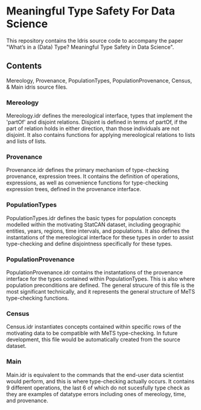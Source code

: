 # Meaningful Type Safety For Data Science
This repository contains the Idris source code to accompany the paper "What’s in a (Data) Type? Meaningful Type Safety in Data Science".

## Contents

Mereology, Provenance, PopulationTypes, PopulationProvenance, Census, & Main idris source files.

### Mereology
Mereology.idr defines the mereological interface, types that implement the 'partOf' and disjoint relations. Disjoint is defined in terms of partOf, if the part of relation holds in either direction, than those individuals are not disjoint. It also contains functions for applying mereological relations to lists and lists of lists.

### Provenance
Provenance.idr defines the primary mechanism of type-checking provenance, expression trees. It contains the definition of operations, expressions, as well as convenience functions for type-checking expression trees, defined in the provenance interface. 

### PopulationTypes
PopulationTypes.idr defines the basic types for population concepts modelled within the motivating StatCAN dataset, including geographic entities, years, regions, time intervals, and populations. It also defines the instantations of the mereological interface for these types in order to assist type-checking and define disjointness specifically for these types.

### PopulationProvenance
PopulationProvenance.idr contains the instantations of the provenance interface for the types contained within PopulationTypes. This is also where population preconditions are defined. The general strucure of this file is the most significant technically, and it represents the general structure of MeTS type-checking functions.

### Census
Census.idr instantiates concepts contained within specific rows of the motivating data to be compatible with MeTS type-checking. In future development, this file would be automatically created from the source dataset.

### Main
Main.idr is equivalent to the commands that the end-user data scientist would perform, and this is where type-checking actually occurs. It contains 9 different operations, the last 6 of which do not sucesfully type check as they are examples of datatype errors including ones of mereology, time, and provenance.


